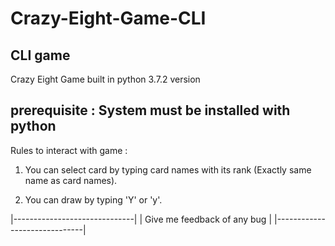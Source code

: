 # Crazy-Eight-Game-CLI
CLI game
------------------------------------------------------------------------------------------

Crazy Eight Game built in python 3.7.2 version

prerequisite : System must be installed with python
---------------------------------------------------

Rules to interact with game :
1.	You can select card by typing card names with its rank (Exactly same name as card names).

2.	You can draw by typing 'Y' or 'y'.

|------------------------------|
|  Give me feedback of any bug |
|------------------------------|
